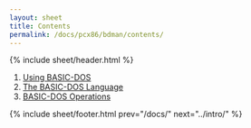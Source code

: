 ```yaml
---
layout: sheet
title: Contents
permalink: /docs/pcx86/bdman/contents/
---
```


{% include sheet/header.html %}

1. [Using BASIC-DOS](../intro/)
2. [The BASIC-DOS Language](../lang/)
3. [BASIC-DOS Operations](../ops/)

{% include sheet/footer.html prev="/docs/" next="../intro/" %}
